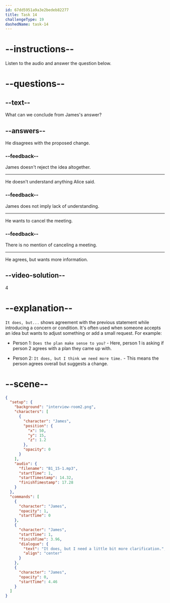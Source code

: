 ```yaml
---
id: 67dd5951a9a3e2bedeb82277
title: Task 14
challengeType: 19
dashedName: task-14
---
```


<!-- (Audio) James: It does, but I need a little bit more clarification. -->

# --instructions--

Listen to the audio and answer the question below.

# --questions--

## --text--

What can we conclude from James's answer?

## --answers--

He disagrees with the proposed change.

### --feedback--

James doesn't reject the idea altogether.

---

He doesn't understand anything Alice said.

### --feedback--

James does not imply lack of understanding.

---

He wants to cancel the meeting.

### --feedback--

There is no mention of canceling a meeting.

---

He agrees, but wants more information.

## --video-solution--

4

# --explanation--

`It does, but...` shows agreement with the previous statement while introducing a concern or condition. It's often used when someone accepts an idea but wants to adjust something or add a small request. For example:

- Person 1: `Does the plan make sense to you?` - Here, person 1 is asking if person 2 agrees with a plan they came up with. 

- Person 2: `It does, but I think we need more time.` - This means the person agrees overall but suggests a change.

# --scene--

```json
{
  "setup": {
    "background": "interview-room2.png",
    "characters": [
      {
        "character": "James",
        "position": {
          "x": 50,
          "y": 15,
          "z": 1.2
        },
        "opacity": 0
      }
    ],
    "audio": {
      "filename": "B1_15-1.mp3",
      "startTime": 1,
      "startTimestamp": 14.32,
      "finishTimestamp": 17.28
    }
  },
  "commands": [
    {
      "character": "James",
      "opacity": 1,
      "startTime": 0
    },
    {
      "character": "James",
      "startTime": 1,
      "finishTime": 3.96,
      "dialogue": {
        "text": "It does, but I need a little bit more clarification.",
        "align": "center"
      }
    },
    {
      "character": "James",
      "opacity": 0,
      "startTime": 4.46
    }
  ]
}
```
